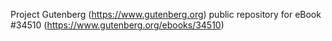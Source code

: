 Project Gutenberg (https://www.gutenberg.org) public repository for eBook #34510 (https://www.gutenberg.org/ebooks/34510)
